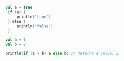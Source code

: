 ```kotlin
val a = true  
 if (a) {  
     println("true")  
 } else {  
     println("false")  
 }
```


```kotlin
val a = 1
val b = 2

println(if (a > b) a else b) // Returns a value: 2
```

